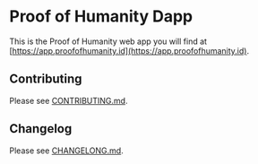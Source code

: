 # Proof of Humanity Dapp

This is the Proof of Humanity web app you will find at [https://app.proofofhumanity.id](https://app.proofofhumanity.id).

## Contributing

Please see [CONTRIBUTING.md](./CONTRIBUTING.md).

## Changelog

Please see [CHANGELONG.md](./CHANGELONG.md).
